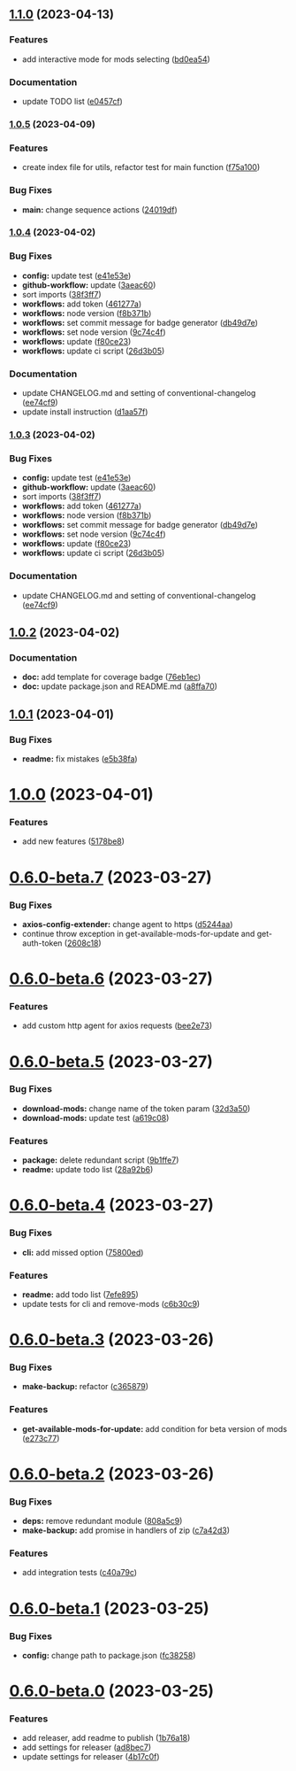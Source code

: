 

## [1.1.0](https://github.com/Makvagabo/updatorio/compare/v1.0.5...v1.1.0) (2023-04-13)


### Features

* add interactive mode for mods selecting ([bd0ea54](https://github.com/Makvagabo/updatorio/commit/bd0ea541037186f84cb55d47ec4f5b102ba7a3f5))


### Documentation

* update TODO list ([e0457cf](https://github.com/Makvagabo/updatorio/commit/e0457cf17931d6014cc02557c5f726235d22e2ec))

### [1.0.5](https://github.com/Makvagabo/updatorio/compare/v1.0.4...v1.0.5) (2023-04-09)


### Features

* create index file for utils, refactor test for main function ([f75a100](https://github.com/Makvagabo/updatorio/commit/f75a100be054b1d607eaa9db0202176aa59fc6eb))


### Bug Fixes

* **main:** change sequence actions ([24019df](https://github.com/Makvagabo/updatorio/commit/24019df91d8a15eb386a2485f0f1c22aae6d2fed))

### [1.0.4](https://github.com/Makvagabo/updatorio/compare/v1.0.2...v1.0.4) (2023-04-02)


### Bug Fixes

* **config:** update test ([e41e53e](https://github.com/Makvagabo/updatorio/commit/e41e53e8a9cbb66a1f906c5a5af939b04297e0dc))
* **github-workflow:** update ([3aeac60](https://github.com/Makvagabo/updatorio/commit/3aeac6040e2b83e8769dfb5134c8eefcb1ac0fa3))
* sort imports ([38f3ff7](https://github.com/Makvagabo/updatorio/commit/38f3ff7b91bc8616b0051c9bd96bcd15e02878c8))
* **workflows:** add token ([461277a](https://github.com/Makvagabo/updatorio/commit/461277a91fc3f646478401f80fe614c28cd6c873))
* **workflows:** node version ([f8b371b](https://github.com/Makvagabo/updatorio/commit/f8b371b38a33dc36b0c3a0c8ebe1be97e01b8656))
* **workflows:** set commit message for badge generator ([db49d7e](https://github.com/Makvagabo/updatorio/commit/db49d7eafca1fe7c628bdda2524746271a0b0ce5))
* **workflows:** set node version ([9c74c4f](https://github.com/Makvagabo/updatorio/commit/9c74c4f99ca1b1966fe0cbf606d344f8911f4bc5))
* **workflows:** update ([f80ce23](https://github.com/Makvagabo/updatorio/commit/f80ce23f18c53beca496f8d31e0f73121242495f))
* **workflows:** update ci script ([26d3b05](https://github.com/Makvagabo/updatorio/commit/26d3b056932de37726bcb143e65189f2160c0a2b))


### Documentation

* update CHANGELOG.md and setting of conventional-changelog ([ee74cf9](https://github.com/Makvagabo/updatorio/commit/ee74cf97d61ba47318b7bd8c1cad2c1422df2258))
* update install instruction ([d1aa57f](https://github.com/Makvagabo/updatorio/commit/d1aa57fb3810c873554f0edc1c3ea96db462d58a))

### [1.0.3](https://github.com/Makvagabo/updatorio/compare/v1.0.2...v1.0.3) (2023-04-02)


### Bug Fixes

* **config:** update test ([e41e53e](https://github.com/Makvagabo/updatorio/commit/e41e53e8a9cbb66a1f906c5a5af939b04297e0dc))
* **github-workflow:** update ([3aeac60](https://github.com/Makvagabo/updatorio/commit/3aeac6040e2b83e8769dfb5134c8eefcb1ac0fa3))
* sort imports ([38f3ff7](https://github.com/Makvagabo/updatorio/commit/38f3ff7b91bc8616b0051c9bd96bcd15e02878c8))
* **workflows:** add token ([461277a](https://github.com/Makvagabo/updatorio/commit/461277a91fc3f646478401f80fe614c28cd6c873))
* **workflows:** node version ([f8b371b](https://github.com/Makvagabo/updatorio/commit/f8b371b38a33dc36b0c3a0c8ebe1be97e01b8656))
* **workflows:** set commit message for badge generator ([db49d7e](https://github.com/Makvagabo/updatorio/commit/db49d7eafca1fe7c628bdda2524746271a0b0ce5))
* **workflows:** set node version ([9c74c4f](https://github.com/Makvagabo/updatorio/commit/9c74c4f99ca1b1966fe0cbf606d344f8911f4bc5))
* **workflows:** update ([f80ce23](https://github.com/Makvagabo/updatorio/commit/f80ce23f18c53beca496f8d31e0f73121242495f))
* **workflows:** update ci script ([26d3b05](https://github.com/Makvagabo/updatorio/commit/26d3b056932de37726bcb143e65189f2160c0a2b))


### Documentation

* update CHANGELOG.md and setting of conventional-changelog ([ee74cf9](https://github.com/Makvagabo/updatorio/commit/ee74cf97d61ba47318b7bd8c1cad2c1422df2258))

## [1.0.2](https://github.com/Makvagabo/updatorio/compare/v1.0.1...v1.0.2) (2023-04-02)

### Documentation

* **doc:** add template for coverage badge ([76eb1ec](https://github.com/Makvagabo/updatorio/commit/76eb1ec026f658523bf12b3fb86ee86af0dae8cf))
* **doc:** update package.json and README.md ([a8ffa70](https://github.com/Makvagabo/updatorio/commit/a8ffa709522326f8ec62544665fa884f8856eff4))

## [1.0.1](https://github.com/Makvagabo/updatorio/compare/v1.0.0...v1.0.1) (2023-04-01)


### Bug Fixes

* **readme:** fix mistakes ([e5b38fa](https://github.com/Makvagabo/updatorio/commit/e5b38faafa8028b7b89846c5d4f51d6dab83848f))

# [1.0.0](https://github.com/Makvagabo/updatorio/compare/v0.6.0-beta.7...v1.0.0) (2023-04-01)


### Features

* add new features ([5178be8](https://github.com/Makvagabo/updatorio/commit/5178be805c691a87f99cafda44a3b5ce2fcdb371))

# [0.6.0-beta.7](https://github.com/Makvagabo/updatorio/compare/v0.6.0-beta.6...v0.6.0-beta.7) (2023-03-27)


### Bug Fixes

* **axios-config-extender:** change agent to https ([d5244aa](https://github.com/Makvagabo/updatorio/commit/d5244aa5f086932202128bfb98eed1ee69361c54))
* continue throw exception in get-available-mods-for-update and get-auth-token ([2608c18](https://github.com/Makvagabo/updatorio/commit/2608c18bf06f6db8e430b33d43505b92853e5bc0))

# [0.6.0-beta.6](https://github.com/Makvagabo/updatorio/compare/v0.6.0-beta.5...v0.6.0-beta.6) (2023-03-27)


### Features

* add custom http agent for axios requests ([bee2e73](https://github.com/Makvagabo/updatorio/commit/bee2e7394bec48b112f26a1d087032a384547109))

# [0.6.0-beta.5](https://github.com/Makvagabo/updatorio/compare/v0.6.0-beta.4...v0.6.0-beta.5) (2023-03-27)


### Bug Fixes

* **download-mods:** change name of the token param ([32d3a50](https://github.com/Makvagabo/updatorio/commit/32d3a504c257b51fb5401c4c17d9be9f51d952f0))
* **download-mods:** update test ([a619c08](https://github.com/Makvagabo/updatorio/commit/a619c0895655dd0c2835835359109eddb1bc9d0c))


### Features

* **package:** delete redundant script ([9b1ffe7](https://github.com/Makvagabo/updatorio/commit/9b1ffe791f428363d2a76eba81a55d1a9f8be838))
* **readme:** update todo list ([28a92b6](https://github.com/Makvagabo/updatorio/commit/28a92b6b1c6354e303019403b1d6b75902952dd9))

# [0.6.0-beta.4](https://github.com/Makvagabo/updatorio/compare/v0.6.0-beta.3...v0.6.0-beta.4) (2023-03-27)


### Bug Fixes

* **cli:** add missed option ([75800ed](https://github.com/Makvagabo/updatorio/commit/75800ed2fac7285eb66e189f0d1ce70ee805e6d9))


### Features

* **readme:** add todo list ([7efe895](https://github.com/Makvagabo/updatorio/commit/7efe895c6506fa38cf3f6de2cbdf70bf4552dcc1))
* update tests for cli and remove-mods ([c6b30c9](https://github.com/Makvagabo/updatorio/commit/c6b30c946e77748c4f6391de65eba00e213a1aca))

# [0.6.0-beta.3](https://github.com/Makvagabo/updatorio/compare/v0.6.0-beta.2...v0.6.0-beta.3) (2023-03-26)


### Bug Fixes

* **make-backup:** refactor ([c365879](https://github.com/Makvagabo/updatorio/commit/c3658791022d914041bb00b344bfb047fb55ddfa))


### Features

* **get-available-mods-for-update:** add condition for beta version of mods ([e273c77](https://github.com/Makvagabo/updatorio/commit/e273c77b935abbb1f63770553045bb56b6416649))

# [0.6.0-beta.2](https://github.com/Makvagabo/updatorio/compare/v0.6.0-beta.1...v0.6.0-beta.2) (2023-03-26)


### Bug Fixes

* **deps:** remove redundant module ([808a5c9](https://github.com/Makvagabo/updatorio/commit/808a5c90a05652006e878de9dc39d51e134ccf4c))
* **make-backup:** add promise in handlers of zip ([c7a42d3](https://github.com/Makvagabo/updatorio/commit/c7a42d31e6c0b1f8c2665370d14dceaab0a00406))


### Features

* add integration tests ([c40a79c](https://github.com/Makvagabo/updatorio/commit/c40a79c536e8983d7609002406fb72cf5247476c))

# [0.6.0-beta.1](https://github.com/Makvagabo/updatorio/compare/v0.6.0-beta.0...v0.6.0-beta.1) (2023-03-25)


### Bug Fixes

* **config:** change path to package.json ([fc38258](https://github.com/Makvagabo/updatorio/commit/fc38258866bc35a47a0e8fc02f76971f2e6f0c32))

# [0.6.0-beta.0](https://github.com/Makvagabo/updatorio/compare/v0.5.0...v0.6.0-beta.0) (2023-03-25)


### Features

* add releaser, add readme to publish ([1b76a18](https://github.com/Makvagabo/updatorio/commit/1b76a1832aa5d364468472506f9c186875ed221e))
* add settings for releaser ([ad8bec7](https://github.com/Makvagabo/updatorio/commit/ad8bec7f6e41da7e44ccc0288415793ccde425c0))
* update settings for releaser ([4b17c0f](https://github.com/Makvagabo/updatorio/commit/4b17c0f90d16e9365ccad99658f6108e480896c2))